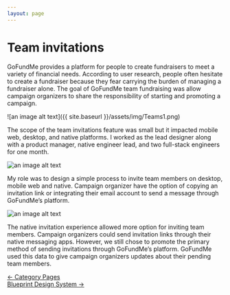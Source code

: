 ```yaml
---
layout: page
---
```



# Team invitations


GoFundMe provides a platform for people to create fundraisers to meet a variety of financial needs. According to user research, people often hesitate to create a fundraiser because they fear carrying the burden of managing a fundraiser alone. The goal of GoFundMe team fundraising was allow campaign organizers to share the responsibility of starting and promoting a campaign.

![an image alt text]({{ site.baseurl }}/assets/img/Teams1.png)

The scope of the team invitations feature was small but it impacted mobile web, desktop, and native platforms. I worked as the lead designer along with a product manager, native engineer lead, and two full-stack engineers for one month.

![an image alt text]({{base.siteurl}}/assets/img/Teams2.png)

 My role was to design a simple process to invite team members on desktop, mobile web and native. Campaign organizer have the option of copying an invitation link or integrating their email account to send a message through GoFundMe’s platform.   

![an image alt text]({{base.siteurl}}/assets/img/Teams3.png)

The native invitation experience allowed more option for inviting team members. Campaign organizers could send invitation links through their native messaging apps. However, we still chose to promote the primary method of sending invitations through GoFundMe’s platform. GoFundMe used this data to give campaign organizers updates about their pending team members.

<div class="clearfix mxn2 container-sm mt4">
  <div class="col col-6">
    <a href="/projects/categories"> ← Category Pages  </a>
  </div>

  <div class="col col-6 right-align">
    <a href="/projects/designsystem"> Blueprint Design System → </a>
  </div>
</div>
